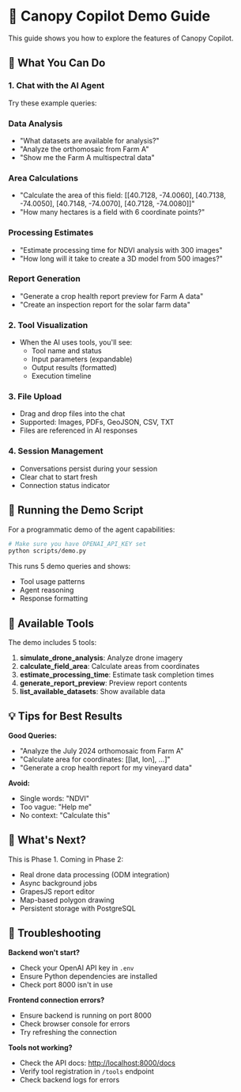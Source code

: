 # 🚁 Canopy Copilot Demo Guide

This guide shows you how to explore the features of Canopy Copilot.

## 🎯 What You Can Do

### 1. **Chat with the AI Agent**

Try these example queries:

### Data Analysis

- "What datasets are available for analysis?"
- "Analyze the orthomosaic from Farm A"
- "Show me the Farm A multispectral data"

### Area Calculations

- "Calculate the area of this field: [[40.7128, -74.0060], [40.7138, -74.0050], [40.7148, -74.0070], [40.7128, -74.0080]]"
- "How many hectares is a field with 6 coordinate points?"

### Processing Estimates

- "Estimate processing time for NDVI analysis with 300 images"
- "How long will it take to create a 3D model from 500 images?"

### Report Generation

- "Generate a crop health report preview for Farm A data"
- "Create an inspection report for the solar farm data"

### 2. **Tool Visualization**

- When the AI uses tools, you'll see:
  - Tool name and status
  - Input parameters (expandable)
  - Output results (formatted)
  - Execution timeline

### 3. **File Upload**

- Drag and drop files into the chat
- Supported: Images, PDFs, GeoJSON, CSV, TXT
- Files are referenced in AI responses

### 4. **Session Management**

- Conversations persist during your session
- Clear chat to start fresh
- Connection status indicator

## 🧪 Running the Demo Script

For a programmatic demo of the agent capabilities:

```bash
# Make sure you have OPENAI_API_KEY set
python scripts/demo.py
```

This runs 5 demo queries and shows:

- Tool usage patterns
- Agent reasoning
- Response formatting

## 🔧 Available Tools

The demo includes 5 tools:

1. **simulate_drone_analysis**: Analyze drone imagery
2. **calculate_field_area**: Calculate areas from coordinates
3. **estimate_processing_time**: Estimate task completion times
4. **generate_report_preview**: Preview report contents
5. **list_available_datasets**: Show available data

## 💡 Tips for Best Results

**Good Queries:**

- "Analyze the July 2024 orthomosaic from Farm A"
- "Calculate area for coordinates: [[lat, lon], ...]"
- "Generate a crop health report for my vineyard data"

**Avoid:**

- Single words: "NDVI"
- Too vague: "Help me"
- No context: "Calculate this"

## 🚀 What's Next?

This is Phase 1. Coming in Phase 2:

- Real drone data processing (ODM integration)
- Async background jobs
- GrapesJS report editor
- Map-based polygon drawing
- Persistent storage with PostgreSQL

## 🐛 Troubleshooting

**Backend won't start?**

- Check your OpenAI API key in `.env`
- Ensure Python dependencies are installed
- Check port 8000 isn't in use

**Frontend connection errors?**

- Ensure backend is running on port 8000
- Check browser console for errors
- Try refreshing the connection

**Tools not working?**

- Check the API docs: [http://localhost:8000/docs](http://localhost:8000/docs)
- Verify tool registration in `/tools` endpoint
- Check backend logs for errors
